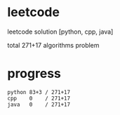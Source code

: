 # leetcode
leetcode solution [python, cpp, java]

total 271+17 algorithms problem
# progress	
	python 83+3 / 271+17
	cpp    0    / 271+17
	java   0    / 271+17

